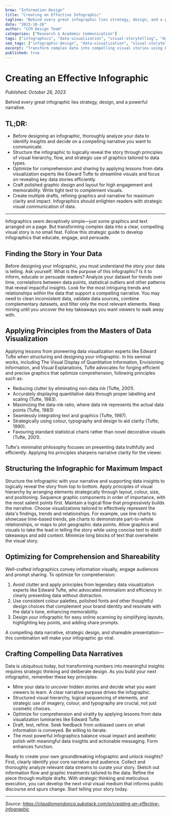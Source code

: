 ```yaml
---
brow: "Information Design"
title: "Creating an Effective Infographic"
tagline: "Behind every great infographic lies strategy, design, and a powerful narrative"
date: "2023-10-26"
author: "CCM Design Team"
categories: ["Research & Academic Communication"]
tags: ["infographics", "data-visualization", "visual-storytelling", "design-strategy", "edward-tufte"]
seo_tags: ["infographic-design", "data-visualization", "visual-storytelling", "tufte-principles", "information-design", "data-narrative", "visual-hierarchy", "design-communication", "research-visualization", "effective-graphics"]
excerpt: "Transform complex data into compelling visual stories using Edward Tufte's principles and strategic design thinking. Learn the complete process from data analysis to viral-ready infographics."
published: true
---
```


# Creating an Effective Infographic

*Published: October 26, 2023*

Behind every great infographic lies strategy, design, and a powerful narrative.

## TL;DR:

- Before designing an infographic, thoroughly analyze your data to identify insights and decide on a compelling narrative you want to communicate.
- Structure the infographic to logically reveal the story through principles of visual hierarchy, flow, and strategic use of graphics tailored to data types.
- Optimize for comprehension and sharing by applying lessons from data visualization experts like Edward Tufte to streamline visuals and focus on revealing key data stories efficiently.
- Craft polished graphic design and layout for high engagement and memorability. Write tight text to complement visuals.
- Create multiple drafts, refining graphics and narrative for maximum clarity and impact. Infographics should enlighten readers with strategic visual communication of data.

---

Infographics seem deceptively simple—just some graphics and text arranged on a page. But transforming complex data into a clear, compelling visual story is no small feat. Follow this strategic guide to develop infographics that educate, engage, and persuade.

## Finding the Story in Your Data

Before designing your infographic, you must understand the story your data is telling. Ask yourself: What is the purpose of this infographic? Is it to inform, educate or persuade readers? Analyze your dataset for trends over time, correlations between data points, statistical outliers and other patterns that reveal impactful insights. Look for the most intriguing trends and relationships within the data that support a compelling narrative. You may need to clean inconsistent data, validate data sources, combine complementary datasets, and filter only the most relevant elements. Keep mining until you uncover the key takeaways you want viewers to walk away with.

## Applying Principles from the Masters of Data Visualization

Applying lessons from pioneering data visualization experts like Edward Tufte when structuring and designing your infographic. In his seminal works, including The Visual Display of Quantitative Information, Envisioning Information, and Visual Explanations, Tufte advocates for forging efficient and precise graphics that optimize comprehension, following principles such as:

- Reducing clutter by eliminating non-data ink (Tufte, 2001).
- Accurately displaying quantitative data through proper labelling and scaling (Tufte, 1983).
- Maximizing the data-ink ratio, where data ink represents the actual data points (Tufte, 1983)
- Seamlessly integrating text and graphics (Tufte, 1997).
- Strategically using colour, typography and design to aid clarity (Tufte, 1990).
- Favouring standard statistical charts rather than novel decorative visuals (Tufte, 2001).

Tufte's minimalist philosophy focuses on presenting data truthfully and efficiently. Applying his principles sharpens narrative clarity for the viewer.

## Structuring the Infographic for Maximum Impact

Structure the infographic with your narrative and supporting data insights to logically reveal the story from top to bottom. Apply principles of visual hierarchy by arranging elements strategically through layout, colour, size, and positioning. Sequence graphic components in order of importance, with the most salient points first. Maintain a logical flow that progressively builds the narrative. Choose visualizations tailored to effectively represent the data's findings, trends and relationships. For example, use line charts to showcase time-based trends, pie charts to demonstrate part-to-whole relationships, or maps to plot geographic data points. Allow graphics and visuals to take the lead in telling the story while using concise text to distill takeaways and add context. Minimize long blocks of text that overwhelm the visual story.

## Optimizing for Comprehension and Shareability

Well-crafted infographics convey information visually, engage audiences and prompt sharing. To optimize for comprehension:

1. Avoid clutter and apply principles from legendary data visualization experts like Edward Tufte, who advocated minimalism and efficiency in clearly presenting data without distraction.
2. Use consistent colour palettes, polished fonts and other thoughtful design choices that complement your brand identity and resonate with the data's tone, enhancing memorability.
3. Design your infographic for easy online scanning by simplifying layouts, highlighting key points, and adding share prompts.

A compelling data narrative, strategic design, and shareable presentation—this combination will make your infographic go viral.

## Crafting Compelling Data Narratives

Data is ubiquitous today, but transforming numbers into meaningful insights requires strategic thinking and deliberate design. As you build your next infographic, remember these key principles:

- Mine your data to uncover hidden stories and decide what you want viewers to learn. A clear narrative purpose drives the infographic.
- Structured visual hierarchy, logical sequencing of elements, and strategic use of imagery, colour, and typography are crucial, not just cosmetic choices.
- Optimize for comprehension and virality by applying lessons from data visualization luminaries like Edward Tufte.
- Draft, test, refine. Seek feedback from unbiased users on what information is conveyed. Be willing to iterate.
- The most powerful infographics balance visual impact and aesthetic polish with meaningful data insights and actionable messaging. Form enhances function.

Ready to create your own groundbreaking infographic and unlock insights? First, clearly identify your core narrative and audience. Collect and thoroughly analyze relevant data streams to curate your story. Sketch out information flow and graphic treatments tailored to the data. Refine the piece through multiple drafts. With strategic thinking and meticulous execution, you can develop the next viral visual medium that informs public discourse and spurs change. Start telling your story today.

---

*Source: https://claudiomendonca.substack.com/p/creating-an-effective-infographic*